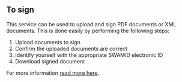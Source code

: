 
## To sign

This service can be used to upload and sign PDF documents or XML documents. This is done easily by performing the following steps:

1. Upload documents to sign
2. Confirm the uploaded documents are correct
3. Identify yourself with the appropriate SWAMID electronic ID
4. Download signed document

For more information [read more here](https://wiki.sunet.se/display/EDUSIGN).
